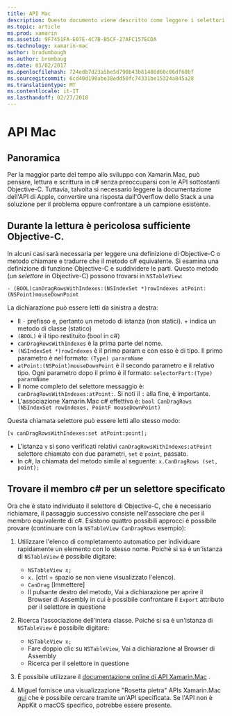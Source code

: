 ```yaml
---
title: API Mac
description: Questo documento viene descritto come leggere i selettori Objective-C e come individuare i relativi metodi di c#.
ms.topic: article
ms.prod: xamarin
ms.assetid: 9F7451FA-E07E-4C7B-B5CF-27AFC157ECDA
ms.technology: xamarin-mac
author: bradumbaugh
ms.author: brumbaug
ms.date: 03/02/2017
ms.openlocfilehash: 724edb7d23a5be5d790b43b81486d60c06df60bf
ms.sourcegitcommit: 6cd40d190abe38edd50fc74331be15324a845a28
ms.translationtype: MT
ms.contentlocale: it-IT
ms.lasthandoff: 02/27/2018
---
```

# <a name="mac-apis"></a>API Mac

## <a name="overview"></a>Panoramica

Per la maggior parte del tempo allo sviluppo con Xamarin.Mac, può pensare, lettura e scrittura in c# senza preoccuparsi con le API sottostanti Objective-C. Tuttavia, talvolta si necessario leggere la documentazione dell'API di Apple, convertire una risposta dall'Overflow dello Stack a una soluzione per il problema oppure confrontare a un campione esistente.

## <a name="reading-enough-objective-c-to-be-dangerous"></a>Durante la lettura è pericolosa sufficiente Objective-C.

In alcuni casi sarà necessaria per leggere una definizione di Objective-C o metodo chiamare e tradurre che il metodo c# equivalente. Si esamina una definizione di funzione Objective-C e suddividere le parti. Questo metodo (un *selettore* in Objective-C) possono trovarsi in `NSTableView`:

```objc
- (BOOL)canDragRowsWithIndexes:(NSIndexSet *)rowIndexes atPoint:(NSPoint)mouseDownPoint
```

La dichiarazione può essere letti da sinistra a destra:

- Il `-` prefisso e, pertanto un metodo di istanza (non statici). + indica un metodo di classe (statico)
- `(BOOL)` è il tipo restituito (bool in c#)
- `canDragRowsWithIndexes` è la prima parte del nome.
- `(NSIndexSet *)rowIndexes` è il primo param e con esso è di tipo. Il primo parametro è nel formato: `(Type) pararmName`
- `atPoint:(NSPoint)mouseDownPoint` è il secondo parametro e il relativo tipo. Ogni parametro dopo il primo è il formato: `selectorPart:(Type) pararmName`
- Il nome completo del selettore messaggio è: `canDragRowsWithIndexes:atPoint:`. Si noti il `:` alla fine, è importante.
- L'associazione Xamarin.Mac c# effettivo è: `bool CanDragRows (NSIndexSet rowIndexes, PointF mouseDownPoint)`

Questa chiamata selettore può essere letti allo stesso modo:

```objc
[v canDragRowsWithIndexes:set atPoint:point];
```

- L'istanza `v` si sono verificati relativi `canDragRowsWithIndexes:atPoint` selettore chiamato con due parametri, `set` e `point`, passato.
- In c#, la chiamata del metodo simile al seguente: `x.CanDragRows (set, point);`

<a name="finding_selector" />

## <a name="finding-the-c-member-for-a-given-selector"></a>Trovare il membro c# per un selettore specificato

Ora che è stato individuato il selettore di Objective-C, che è necessario richiamare, il passaggio successivo consiste nell'associare che per il membro equivalente di c#. Esistono quattro possibili approcci è possibile provare (continuare con la `NSTableView CanDragRows` esempio):

1. Utilizzare l'elenco di completamento automatico per individuare rapidamente un elemento con lo stesso nome. Poiché si sa è un'istanza di `NSTableView` è possibile digitare:

    - `NSTableView x;`
    - `x.` [ctrl + spazio se non viene visualizzato l'elenco).
    - `CanDrag` [Immettere]
    - Il pulsante destro del metodo, Vai a dichiarazione per aprire il Browser di Assembly in cui è possibile confrontare il `Export` attributo per il selettore in questione

2. Ricerca l'associazione dell'intera classe. Poiché si sa è un'istanza di `NSTableView` è possibile digitare:

    - `NSTableView x;`
    - Fare doppio clic su `NSTableView`, Vai a dichiarazione al Browser di Assembly
    - Ricerca per il selettore in questione

3. È possibile utilizzare il [documentazione online di API Xamarin.Mac](https://developer.xamarin.com/api/root/monomac-lib/) .

4. Miguel fornisce una visualizzazione "Rosetta pietra" APIs Xamarin.Mac [qui](http://tirania.org/tmp/rosetta.html) che è possibile cercare tramite un'API specificata. Se l'API non è AppKit o macOS specifico, potrebbe essere presente.

<!--
Note: In some cases, the assembly browser can hit a bug where it will open but not jump to the right definition. Keep that tab open, switch back to your source code and try again.
Note: The assembly browser tricks currently only works with Xamarin.Mac Classic. This will be fixed in a future version.
-->
